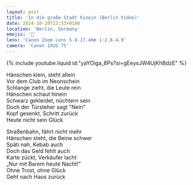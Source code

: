 ```yaml
---
layout: post
title: 'In die große Stadt hinein (Berlin Video)'
date: 2024-10-20T23:53+0100
location: 'Berlin, Germany'
emojis: '🎥'
lens: 'Canon Zoom Lens 5.8-17.4mm 1:2.8-4.9'
camera: 'Canon IXUS 75'
---
```


{% include youtube.liquid id:"yaYOiga_8Ps?si=gEeysJW4UjKhBdzE" %}

<p>Hänschen klein, steht allein<br />
Vor dem Club im Neonschein<br />
Schlange zieht, die Leute rein<br />
Hänschen schaut hinein<br />
Schwarz gekleidet, nüchtern sein<br />
Doch der Türsteher sagt "Nein"<br />
Kopf gesenkt, Schritt zurück<br />
Heute nicht sein Glück</p>

<p>Straßenbahn, fährt nicht mehr<br />
Hänschen steht, die Beine schwer<br />
Späti nah, Kebab auch<br />
Doch das Geld fehlt auch<br />
Karte zückt, Verkäufer lacht<br />
„Nur mit Barem heute Nacht!“<br />
Ohne Trost, ohne Glück<br />
Geht nach Haus zurück</p>